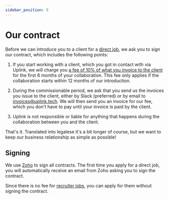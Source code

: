 ```yaml
---
sidebar_position: 9
---
```


# Our contract

Before we can introduce you to a client for a [direct job](direct-jobs.md), we ask you to sign our contract, which includes the following points:

1. If you start working with a client, which you got in contact with via Uplink, we will charge you [a fee of 10% of what you invoice to the client](our-fee.md) for the first 6 months of your collaboration. This fee only applies if the collaboration starts within 12 months of our introduction.

2. During the commissionable period, we ask that you send us the invoices you issue to the client, either by Slack (preferred) or by email to [invoices@uplink.tech](mailto:invoices@uplink.tech). We will then send you an invoice for our fee, which you don't have to pay until your invoice is paid by the client.

3. Uplink is not responsible or liable for anything that happens during the collaboration between you and the client.

That's it. Translated into legalese it's a bit longer of course, but we want to keep our business relationship as simple as possible!

## Signing

We use [Zoho](https://www.zoho.com/sign/) to sign all contracts. The first time you apply for a direct job, you will automatically receive an email from Zoho asking you to sign the contract.

Since there is no fee for [recruiter jobs](recruiter-jobs.md), you can apply for them without signing the contract.
